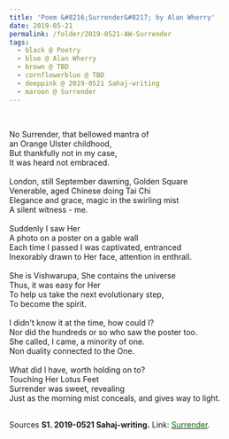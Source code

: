 ```yaml
---
title: 'Poem &#8216;Surrender&#8217; by Alan Wherry'
date: 2019-05-21
permalink: /folder/2019-0521-AW-Surrender
tags:
  - black @ Poetry
  - blue @ Alan Wherry
  - brown @ TBD
  - cornflowerblue @ TBD
  - deeppink @ 2019-0521 Sahaj-writing
  - maroon @ Surrender
---
```


<br>

<p>
No Surrender, that bellowed mantra of<br>
an Orange Ulster childhood,<br>
But thankfully not in my case,<br>
It was heard not embraced.<br>
<br>
London, still September dawning, Golden Square<br>
Venerable, aged Chinese doing Tai Chi<br>
Elegance and grace, magic in the swirling mist<br>
A silent witness - me.<br>
<br>
Suddenly I saw Her<br>
A photo on a poster on a gable wall<br>
Each time I passed I was captivated, entranced<br>
Inexorably drawn to Her face, attention in enthrall.<br>
<br>
She is Vishwarupa, She contains the universe<br>
Thus, it was easy for Her<br>
To help us take the next evolutionary step,<br>
To become the spirit.<br>
<br>
I didn't know it at the time, how could I?<br>
Nor did the hundreds or so who saw the poster too.<br>
She called, I came, a minority of one.<br>
Non duality connected to the One.<br>
<br>
What did I have, worth holding on to?<br>
Touching Her Lotus Feet<br>
Surrender was sweet, revealing<br>
Just as the morning mist conceals, and gives way to light.<br>
</p>

<br>

<wave-list>
<list-title color="DarkSeaGreen" width="40">Sources</list-title>
  <list-item color="BlanchedAlmond"  width="285"><b> S1. 2019-0521 Sahaj-writing.</b> Link: <a href="https://richpay.wixsite.com/sahaj-writing/forum/writings/surrender-1"><font color="DarkGreen">Surrender</font></a>.</list-item>
</wave-list>